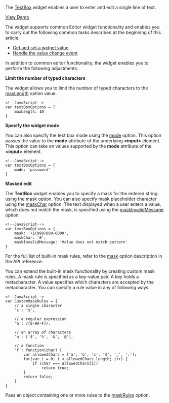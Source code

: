 <article data-show="Content/Applications/16_1/UIWidgets/dxTextBox/markup.html,
        Content/Applications/16_1/UIWidgets/dxTextBox/script.js,
        Content/Applications/16_1/UIWidgets/dxTextBox/styles.css">

The [TextBox](/api-reference/10%20UI%20Widgets/dxTextBox '/Documentation/ApiReference/UI_Widgets/dxTextBox/') widget enables a user to enter and edit a single line of text.

<a href="http://js.devexpress.com/Demos/WidgetsGallery/#demo/editorstextboxtextboxtextbox/" class="button orange small fix-width-155" style="margin-right: 20px;" target="_blank">View Demo</a>

The widget supports common Editor widget functionality and enables you to carry out the following common tasks described at the beginning of this article.

- [Get and set a widget value](/concepts/10%20UI%20Widgets/10%20UI%20Widget%20Categories/20%20Editor%20Widgets/0%20Common%20Tasks/0%20Get%20And%20Set%20a%20Widget%20Value.md '/Documentation/Guide/UI_Widgets/UI_Widget_Categories/Editor_Widgets/#Common_Tasks/Get_And_Set_a_Widget_Value')  
- [Handle the value change event](/concepts/10%20UI%20Widgets/10%20UI%20Widget%20Categories/20%20Editor%20Widgets/0%20Common%20Tasks/1%20Handle%20The%20Value%20Change%20Event.md '/Documentation/Guide/UI_Widgets/UI_Widget_Categories/Editor_Widgets/#Common_Tasks/Handle_The_Value_Change_Event')  

In addition to common editor functionality, the widget enables you to perform the following adjustments.

**Limit the number of typed characters**

The widget allows you to limit the number of typed characters to the [maxLength](/api-reference/10%20UI%20Widgets/dxTextBox/1%20Configuration/maxLength.md '/Documentation/ApiReference/UI_Widgets/dxTextBox/Configuration/#maxLength') option value.

    <!--JavaScript-->
    var textBoxOptions = {
        maxLength: 10
    }

**Specify the widget mode**

You can also specify the text box mode using the [mode](/api-reference/10%20UI%20Widgets/dxTextBox/1%20Configuration/mode.md '/Documentation/ApiReference/UI_Widgets/dxTextBox/Configuration/#mode') option. This option passes the value to the **mode** attribute of the underlying **&lt;input&gt;** element. This option can take on values supported by the **mode** attribute of the **&lt;input&gt;** element.

    <!--JavaScript-->
    var textBoxOptions = {
        mode: 'password'
    }

<a name="dxTextBox_Masked_Edit"></a>
**Masked edit**

The **TextBox** widget enables you to specify a mask for the entered string using the [mask](/api-reference/10%20UI%20Widgets/dxTextEditor/1%20Configuration/mask.md '/Documentation/ApiReference/UI_Widgets/dxTextBox/Configuration/#mask') option. You can also specify mask placeholder character using the [maskChar](/api-reference/10%20UI%20Widgets/dxTextEditor/1%20Configuration/maskChar.md '/Documentation/ApiReference/UI_Widgets/dxTextBox/Configuration/#maskChar') option. The text displayed when a user enters a value, which does not match the mask, is specified using the [maskInvalidMessage](/api-reference/10%20UI%20Widgets/dxTextEditor/1%20Configuration/maskInvalidMessage.md '/Documentation/ApiReference/UI_Widgets/dxTextBox/Configuration/#maskInvalidMessage') option.

    <!--JavaScript-->
    var textBoxOptions = {
        mask: '+1(999)000-0000',
        maskChar: '#',
        maskInvalidMessage: 'Value does not match pattern'
    }

For the full list of built-in mask rules, refer to the [mask](/api-reference/10%20UI%20Widgets/dxTextEditor/1%20Configuration/mask.md '/Documentation/ApiReference/UI_Widgets/dxTextBox/Configuration/#mask') option description in the API reference.

You can extend the built-in mask functionality by creating custom mask rules. A mask rule is specified as a key-value pair. A key holds a metacharacter. A value specifies which characters are accepted by the metacharacter. You can specify a rule value in any of following ways.

    <!--JavaScript-->
    var CustomMaskRules = {
        // a single character
        's': '$',

        // a regular expression
        'h': /[0-9A-F]/,

        // an array of characters
        'n': ['$', '%', '&', '@'],

        // a function
        'f': function(char) {
            var allowedChars = ['a', 'b', 'c', '$', '_', '.'];
            for(var i = 0; i < allowedChars.length; i++) {
                if (char === allowedChars[i])
                    return true;
            }
            return false;
        }
    }

Pass an object containing one or more rules to the [maskRules](/api-reference/10%20UI%20Widgets/dxTextEditor/1%20Configuration/maskRules.md '/Documentation/ApiReference/UI_Widgets/dxTextBox/Configuration/#maskRules') option.
</article>